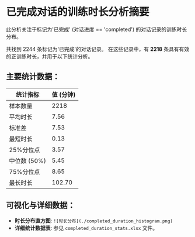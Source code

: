 # 已完成对话的训练时长分析摘要

此分析关注于标记为'已完成' (对话进度 == 'completed') 的对话记录的训练时长分布。

共找到 2244 条标记为'已完成'的对话记录。
在这些记录中，有 **2218** 条具有有效的正训练时长，并用于以下统计分析。

## 主要统计数据：
| 统计指标        | 值 (分钟)     |
|-----------------|---------------|
| 样本数量        | 2218       |
| 平均时长        | 7.56       |
| 标准差          | 7.53       |
| 最短时长        | 0.13       |
| 25%分位点       | 3.57       |
| 中位数 (50%)    | 5.45    |
| 75%分位点       | 8.65       |
| 最长时长        | 102.70       |

## 可视化与详细数据：
- **时长分布直方图**: `![时长分布](./completed_duration_histogram.png)`
- **详细统计数据表**: 参见 `completed_duration_stats.xlsx` 文件。

